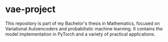 # vae-project
This repository is part of my Bachelor's thesis in Mathematics, focused on Variational Autoencoders and probabilistic machine learning. It contains the model implementation in PyTorch and a variety of practical applications.
